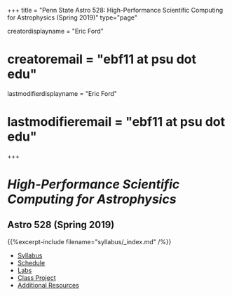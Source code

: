 +++
title = "Penn State Astro 528: High-Performance Scientific Computing for Astrophysics (Spring 2019)"
type="page"

creatordisplayname = "Eric Ford"
# creatoremail = "ebf11 at psu dot edu"
lastmodifierdisplayname = "Eric Ford"
# lastmodifieremail = "ebf11 at psu dot edu"
+++

# _High-Performance Scientific Computing for Astrophysics_ 
## Astro 528 (Spring 2019)
{{%excerpt-include filename="syllabus/_index.md" /%}}

- [Syllabus](/syllabus)
- [Schedule](/lessons)
- [Labs](/labs)
- [Class Project](/project)
- [Additional Resources](/resources)

